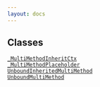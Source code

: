 ```yaml
---
layout: docs
---
```

## Classes

<a href="../object/_MultiMethodInheritCtx.html#_MultiMethodInheritCtx"
target="main"><code>_MultiMethodInheritCtx</code></a>  
<a href="../object/_MultiMethodPlaceholder.html#_MultiMethodPlaceholder"
target="main"><code>_MultiMethodPlaceholder</code></a>  
<a
href="../object/UnboundInheritedMultiMethod.html#UnboundInheritedMultiMethod"
target="main"><code>UnboundInheritedMultiMethod</code></a>  
<a href="../object/UnboundMultiMethod.html#UnboundMultiMethod"
target="main"><code>UnboundMultiMethod</code></a>  
